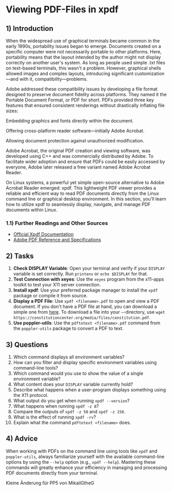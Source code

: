 <!---
{
  "id": "a153b035-9e3f-400a-adf8-9934a8887593",
  "depends_on": [],
  "author": "Stephan Bökelmann",
  "first_used": "2025-03-17",
  "keywords": ["learning", "exercises", "education", "practice"]
}
--->

# Viewing PDF-Files in xpdf

## 1) Introduction
When the widespread use of graphical terminals became common in the early 1990s, portability issues began to emerge. Documents created on a specific computer were not necessarily portable to other platforms. Here, portability means that the layout intended by the author might not display correctly on another user's system. As long as people used simple .txt files on text-based terminals, this wasn't a problem. However, graphical shells allowed images and complex layouts, introducing significant customization—and with it, compatibility—problems.

Adobe addressed these compatibility issues by developing a file format designed to preserve document fidelity across platforms. They named it the Portable Document Format, or PDF for short. PDFs provided three key features that ensured consistent renderings without drastically inflating file sizes:

Embedding graphics and fonts directly within the document.

Offering cross-platform reader software—initially Adobe Acrobat.

Allowing document protection against unauthorized modification.

Adobe Acrobat, the original PDF creation and viewing software, was developed using C++ and was commercially distributed by Adobe. To facilitate wider adoption and ensure that PDFs could be easily accessed by everyone, Adobe later released a free variant named Adobe Acrobat Reader.

On Linux systems, a powerful yet simple open-source alternative to Adobe Acrobat Reader emerged: xpdf. This lightweight PDF viewer provides a reliable and efficient way to read PDF documents directly from the Linux command line or graphical desktop environment. In this section, you'll learn how to utilize xpdf to seamlessly display, navigate, and manage PDF documents within Linux.

### 1.1) Further Readings and Other Sources

- [Official Xpdf Documentation](https://www.xpdfreader.com/man.html)
- [Adobe PDF Reference and Specifications](https://opensource.adobe.com/dc-acrobat-sdk-docs/pdfstandards/)

## 2) Tasks
1. **Check DISPLAY Variable**: Open your terminal and verify if your `DISPLAY` variable is set correctly. Run `printenv` or `echo $DISPLAY` for that.
2. **Test Connection with xeyes**: Use the `xeyes` program from the x11-apps toolkit to test your X11 server connection.
3. **Install xpdf**: Use your preferred package manager to install the `xpdf` package or compile it from source.
4. **Display a PDF File**: Use `xpdf <filename>.pdf` to open and view a PDF document. If you don't have a PDF file at hand, you can download a simple one from [here](https://constitutioncenter.org/media/files/constitution.pdf). To download a file into your `~`-directory, use `wget https://constitutioncenter.org/media/files/constitution.pdf`.
5. **Use poppler-utils**: Use the `pdftotext <filename>.pdf` command from the `poppler-utils` package to convert a PDF to text.

## 3) Questions
1. Which command displays all environment variables?
2. How can you filter and display specific environment variables using command-line tools?
3. Which command would you use to show the value of a single environment variable?
4. What content does your `DISPLAY` variable currently hold?
5. Describe what happens when a user-program displays something using the X11 protocol.
6. What output do you get when running `xpdf --version`?
7. What happens when running `xpdf -z 8`?
8. Compare the outputs of `xpdf -z 50` and `xpdf -z 150`.
9. What is the effect of running `xpdf -rv`?
10. Explain what the command `pdftotext <filename>` does.

## 4) Advice
When working with PDFs on the command line using tools like `xpdf` and `poppler-utils`, always familiarize yourself with the available command-line options by using the `--help` option (e.g., `xpdf --help`). Mastering these commands will greatly enhance your efficiency in managing and processing PDF documents directly from your terminal.

Kleine Änderung für PP5 von MikailGtheG
